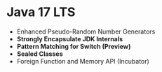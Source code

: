 # Java 17 LTS

- Enhanced Pseudo-Random Number Generators
- **Strongly Encapsulate JDK Internals**
- **Pattern Matching for Switch (Preview)**
- **Sealed Classes**
- Foreign Function and Memory API (Incubator)